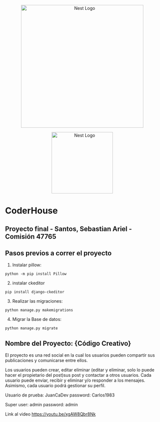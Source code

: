 <p align="center">
  <a href="https://www.coderhouse.com/" target="blank"><img src="https://www.coderhouse.com/imgs/ch.svg" width= "400" alt="Nest Logo" /></a>
</p>

<p align="center">
  <a href="https://www.python.org/" target="blank"><img src="https://www.python.org/static/img/python-logo.png" width="200" alt="Nest Logo" /></a>
</p>

# CoderHouse
## Proyecto final - Santos, Sebastian Ariel - Comisión 47765

## Pasos previos a correr el proyecto

1. Instalar pillow:
```
python -m pip install Pillow
```
2. instalar ckeditor
```
pip install django-ckeditor
```

3. Realizar las migraciones:
```
python manage.py makemigrations
```
4. Migrar la Base de datos:
```
python manage.py migrate
```

## Nombre del Proyecto: {Código Creativo}

El proyecto es una red social en la cual los usuarios pueden compartir sus publicaciones y comunicarse entre ellos.

Los usuarios pueden crear, editar eliminar (editar y eliminar, solo lo puede hacer el propietario del post)sus post y contactar a otros usuarios.
Cada usuario puede enviar, recibir y eliminar y/o responder a los mensajes.
Asimismo, cada usuario podrá gestionar su perfil.

Usuario de prueba:
JuanCaDev
password:
Carlos1983

Super user: 
admin
password:
admin

Link al video https://youtu.be/xgAW8Qbr8Nk